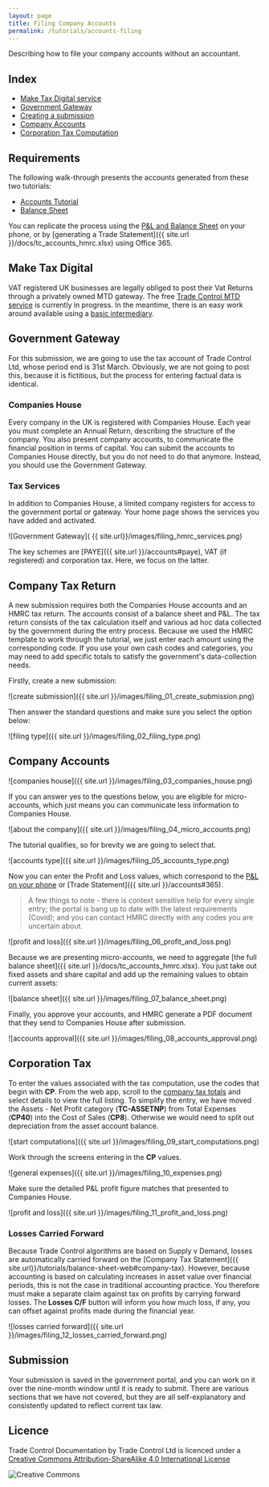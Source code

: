 ```yaml
---
layout: page
title: Filing Company Accounts
permalink: /tutorials/accounts-filing
---
```


Describing how to file your company accounts without an accountant.

## Index

- [Make Tax Digital service](#make-tax-digital)
- [Government Gateway](#government-gateway)
- [Creating a submission](#company-tax-return)
- [Company Accounts](#company-accounts)
- [Corporation Tax Computation](#corporation-tax)

## Requirements

The following walk-through presents the accounts generated from these two tutorials:

- [Accounts Tutorial](./cash-book-web)
- [Balance Sheet](./balance-sheet-web)

You can replicate the process using the [P&L and Balance Sheet](./balance-sheet-web#review-5) on your phone, or by [generating a Trade Statement]({{ site.url }}/docs/tc_accounts_hmrc.xlsx) using Office 365.

## Make Tax Digital

VAT registered UK businesses are legally obliged to post their Vat Returns through a privately owned MTD gateway. The free [Trade Control MTD service](https://github.com/TradeControl/hmrc_mtd) is currently in progress. In the meantime, there is an easy work around available using a [basic intermediary](./digital-tax).

## Government Gateway

For this submission, we are going to use the tax account of Trade Control Ltd, whose period end is 31st March. Obviously, we are not going to post this, because it is fictitious, but the process for entering factual data is identical. 

### Companies House

Every company in the UK is registered with Companies House. Each year you must complete an Annual Return, describing the structure of the company. You also present company accounts, to communicate the financial position in terms of capital.  You can submit the accounts to Companies House directly, but you do not need to do that anymore. Instead, you should use the Government Gateway.

### Tax Services

In addition to Companies House, a limited company registers for access to the government portal or gateway. Your home page shows the services you have added and activated. 

![Government Gateway]( {{ site.url}}/images/filing_hmrc_services.png)

The key schemes are [PAYE]({{ site.url }}/accounts#paye), VAT (if registered) and corporation tax. Here, we focus on the latter.

## Company Tax Return

A new submission requires both the Companies House accounts and an HMRC tax return. The accounts consist of a balance sheet and P&L. The tax return consists of the tax calculation itself and various ad hoc data collected by the government during the entry process. Because we used the HMRC template to work through the tutorial, we just enter each amount using the corresponding code. If you use your own cash codes and categories, you may need to add specific totals to satisfy the government's data-collection needs. 

Firstly, create a new submission:

 ![create submission]({{ site.url }}/images/filing_01_create_submission.png) 

Then answer the standard questions and make sure you select the option below:

![filing type]({{ site.url }}/images/filing_02_filing_type.png)

## Company Accounts

![companies house]({{ site.url }}/images/filing_03_companies_house.png)

If you can answer yes to the questions below, you are eligible for micro-accounts, which just means you can communicate less information to Companies House. 

![about the company]({{ site.url }}/images/filing_04_micro_accounts.png)

The tutorial qualifies, so for brevity we are going to select that.

![accounts type]({{ site.url }}/images/filing_05_accounts_type.png)

Now you can enter the Profit and Loss values, which correspond to the [P&L on your phone](./balance-sheet-web#profit-and-loss-account) or [Trade Statement]({{ site.url }}/accounts#365).

> A few things to note - there is context sensitive help for every single entry; the portal is bang up to date with the latest requirements (Covid); and you can contact HMRC directly with any codes you are uncertain about. 

![profit and loss]({{ site.url }}/images/filing_06_profit_and_loss.png)

Because we are presenting micro-accounts, we need to aggregate [the full balance sheet]({{ site.url }}/docs/tc_accounts_hmrc.xlsx). You just take out fixed assets and share capital and add up the remaining values to obtain current assets:

![balance sheet]({{ site.url }}/images/filing_07_balance_sheet.png)

Finally, you approve your accounts, and HMRC generate a PDF document that they send to Companies House after submission.

![accounts approval]({{ site.url }}/images/filing_08_accounts_approval.png)

## Corporation Tax

To enter the values associated with the tax computation, use the codes that begin with **CP**. From the web app, scroll to the [company tax totals](./balance-sheet-web#company-tax-totals) and select details to view the full listing. To simplify the entry, we have moved the Assets - Net Profit category (**TC-ASSETNP**) from Total Expenses (**CP40**) into the Cost of Sales (**CP8**). Otherwise we would need to split out depreciation from the asset account balance.

![start computations]({{ site.url }}/images/filing_09_start_computations.png)

Work through the screens entering in the **CP** values.

![general expenses]({{ site.url }}/images/filing_10_expenses.png)

Make sure the detailed P&L profit figure matches that presented to Companies House.

![profit and loss]({{ site.url }}/images/filing_11_profit_and_loss.png)

### Losses Carried Forward

Because Trade Control algorithms are based on Supply v Demand, losses are automatically carried forward on the [Company Tax Statement]({{ site.url}}/tutorials/balance-sheet-web#company-tax). However, because accounting is based on calculating increases in asset value over financial periods, this is not the case in traditional accounting practice. You therefore must make a separate claim against tax on profits by carrying forward losses. The **Losses C/F** button will inform you how much loss, if any, you can offset against profits made during the financial year. 

![losses carried forward]({{ site.url }}/images/filing_12_losses_carried_forward.png)

## Submission

Your submission is saved in the government portal, and you can work on it over the nine-month window until it is ready to submit. There are various sections that we have not covered, but they are all self-explanatory and consistently updated to reflect current tax law.   

## Licence

Trade Control Documentation by Trade Control Ltd is licenced under a [Creative Commons Attribution-ShareAlike 4.0 International License](http://creativecommons.org/licenses/by-sa/4.0/) 

![Creative Commons](https://i.creativecommons.org/l/by-sa/4.0/88x31.png)

